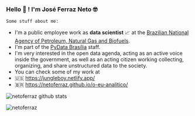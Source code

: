### Hello 👋 ! I'm José Ferraz Neto 🤓

`Some stuff about me:`

- I'm a public employee work as **data scientist** 📈 at the [Brazilian National Agency of Petroleum, Natural Gas and Biofuels](http://www.anp.gov.br/).
- I'm part of the [PyData Brasília](https://www.meetup.com/pt-BR/PyData-Brasilia/) staff.
- I'm very interested in the open data agenda, acting as an active voice inside the government, as well as an acting citizen working collecting, organizing, and share unstructured data to the society.
- You can check some of my work at 
- 🇺🇸 https://jungleboy.netlify.app/
- 🇧🇷 https://netoferraz.github.io/o-eu-analitico/ 

![netoferraz github stats](https://github-readme-stats.vercel.app/api?username=netoferraz&show_icons=true)

<p align="left"> <img src="https://komarev.com/ghpvc/?username=netoferraz" alt="netoferraz" /> </p>
